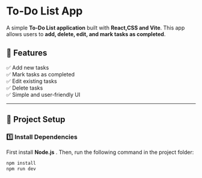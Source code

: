 

#  To-Do List App

A simple **To-Do List application** built with **React,CSS and Vite**. 
This app allows users to **add, delete, edit, and mark tasks as completed**.

## 🚀 Features
✅ Add new tasks  
✅ Mark tasks as completed  
✅ Edit existing tasks  
✅ Delete tasks  
✅ Simple and user-friendly UI  

---

## 📂 Project Setup

### 1️⃣ Install Dependencies
First install **Node.js** . Then, run the following command in the project folder:
```sh
npm install
npm run dev